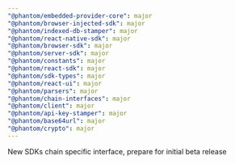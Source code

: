 ```yaml
---
"@phantom/embedded-provider-core": major
"@phantom/browser-injected-sdk": major
"@phantom/indexed-db-stamper": major
"@phantom/react-native-sdk": major
"@phantom/browser-sdk": major
"@phantom/server-sdk": major
"@phantom/constants": major
"@phantom/react-sdk": major
"@phantom/sdk-types": major
"@phantom/react-ui": major
"@phantom/parsers": major
"@phantom/chain-interfaces": major
"@phantom/client": major
"@phantom/api-key-stamper": major
"@phantom/base64url": major
"@phantom/crypto": major
---
```


New SDKs chain specific interface, prepare for initial beta release
